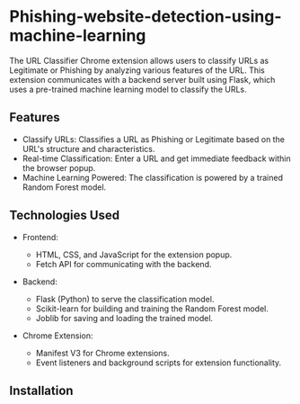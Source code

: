 # Phishing-website-detection-using-machine-learning

The URL Classifier Chrome extension allows users to classify URLs as Legitimate or Phishing by analyzing various features of the URL. This extension communicates with a backend server built using Flask, which uses a pre-trained machine learning model to classify the URLs.



## Features

- Classify URLs: Classifies a URL as Phishing or Legitimate based on the URL's structure and characteristics.
- Real-time Classification: Enter a URL and get immediate feedback within the browser popup.
- Machine Learning Powered: The classification is powered by a trained Random Forest model.

## Technologies Used 

- Frontend:

  - HTML, CSS, and JavaScript for the extension popup.
  - Fetch API for communicating with the backend.

- Backend:

  - Flask (Python) to serve the classification model.
  - Scikit-learn for building and training the Random Forest model.
  - Joblib for saving and loading the trained model.
 
- Chrome Extension:

  - Manifest V3 for Chrome extensions.
  - Event listeners and background scripts for extension functionality.

## Installation

